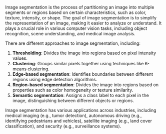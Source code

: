 Image segmentation is the process of partitioning an image into multiple segments or regions based on certain characteristics, such as color, texture, intensity, or shape. The goal of image segmentation is to simplify the representation of an image, making it easier to analyze or understand. It plays a crucial role in various computer vision tasks, including object recognition, scene understanding, and medical image analysis.

There are different approaches to image segmentation, including:

1. **Thresholding**: Divides the image into regions based on pixel intensity values.
2. **Clustering**: Groups similar pixels together using techniques like K-means clustering.
3. **Edge-based segmentation**: Identifies boundaries between different regions using edge detection algorithms.
4. **Region-based segmentation**: Divides the image into regions based on properties such as color homogeneity or texture similarity.
5. **Semantic segmentation**: Assigns a class label to each pixel in the image, distinguishing between different objects or regions.

Image segmentation has various applications across industries, including medical imaging (e.g., tumor detection), autonomous driving (e.g., identifying pedestrians and vehicles), satellite imaging (e.g., land cover classification), and security (e.g., surveillance systems).
